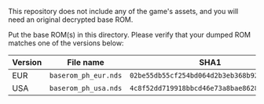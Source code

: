 This repository does not include any of the game's assets, and you will need an original decrypted base ROM.

Put the base ROM(s) in this directory. Please verify that your dumped ROM matches one of the versions below:

| Version | File name            | SHA1                                       | 
| ------- | -------------------- | ------------------------------------------ |
| EUR     | `baserom_ph_eur.nds` | `02be55db55cf254bd064d2b3eb368b92a5b4156d` |
| USA     | `baserom_ph_usa.nds` | `4c8f52dd719918bbcd46e73a8bae8628139c1b85` |
